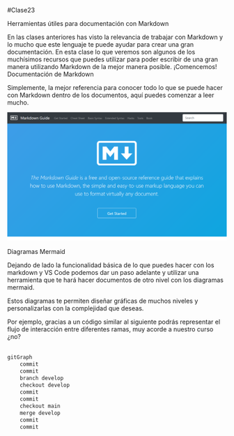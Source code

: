 #Clase23

Herramientas útiles para documentación con Markdown

En las clases anteriores has visto la relevancia de trabajar con Markdown y lo mucho que este lenguaje te puede ayudar para crear una gran documentación. En esta clase lo que veremos son algunos de los muchísimos recursos que puedes utilizar para poder escribir de una gran manera utilizando Markdown de la mejor manera posible. ¡Comencemos!
Documentación de Markdown

Simplemente, la mejor referencia para conocer todo lo que se puede hacer con Markdown dentro de los documentos, aquí puedes comenzar a leer mucho.

![Markdownlint](/img02.png)

Diagramas Mermaid

Dejando de lado la funcionalidad básica de lo que puedes hacer con los markdown y VS Code podemos dar un paso adelante y utilizar una herramienta que te hará hacer documentos de otro nivel con los diagramas mermaid.

Estos diagramas te permiten diseñar gráficas de muchos niveles y personalizarlas con la complejidad que deseas.

Por ejemplo, gracias a un código similar al siguiente podrás representar el flujo de interacción entre diferentes ramas, muy acorde a nuestro curso ¿no?

```mermaid

gitGraph
    commit
    commit
    branch develop
    checkout develop
    commit
    commit
    checkout main
    merge develop
    commit
    commit

